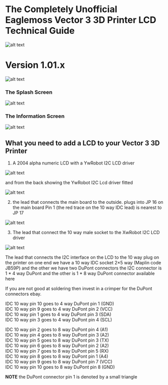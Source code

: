 # The Completely Unofficial Eaglemoss Vector 3 3D Printer LCD Technical Guide

![alt text][logo]

[logo]: https://www.eaglemoss.com/uploads/141647767867724/original.png "Eaglemoss Vector 3 Firmware Technical Guide"

# Version 1.01.x

![alt text][lcd_over]

[lcd_over]: https://i2.wp.com/v3uc.com/wp-content/uploads/hm_bbpui/3439/3sdh017cme486uxe6o4y3q55e978cud6.jpg "The LCD fitted to the V3 printer"


### The Splash Screen

![alt text][splash]

[splash]: https://i2.wp.com/v3uc.com/wp-content/uploads/hm_bbpui/3458/nb6afttzvukeynlqd56smublbxsfetis.jpg "The LCD Splash screen"


### The Information Screen

![alt text][info]

[info]: https://i0.wp.com/v3uc.com/wp-content/uploads/hm_bbpui/3458/ves0xbpjv0nkez0huw06h1ijo0oskwa5.jpg "The LCD information screen"


## What you need to add a LCD to your Vector 3 3D Printer

1. A 2004 alpha numeric LCD with a YwRobot I2C LCD driver

![alt text][lcd_front]

[lcd_front]: https://ardushop.ro/135-thickbox_default/lcd-2004.jpg "The 20 * 40 aplha numeric LCD from the front"

and from the back showing the YwRobot I2C Lcd driver fitted

![alt text][lcd_back]

[lcd_back]: http://3.bp.blogspot.com/-YtWLjAsjH4A/U84ws4xBOwI/AAAAAAAAAL4/5nC6RlHy0p4/s1600/lcd6.png "The LCD back with YwRobot I2C Lcd driver fitted"

2. the lead that connects the main board to the outside. plugs into JP 16 on the main board Pin 1 (the red trace on the 10 way IDC lead) is nearest to JP 17

![alt text][lcd_lead]

[lcd_lead]: https://i0.wp.com/v3uc.com/wp-content/uploads/hm_bbpui/3447/gyzwsy9tmeknolon0w6k0dr4mx66ldqr.jpg "The the extender lead that extends JP 16 on the main boaed"

3. The lead that connect the 10 way male socket to the XwRobot I2C LCD driver

![alt text][lcd_i2c_lead]

[lcd_i2c_lead]: https://i0.wp.com/v3uc.com/wp-content/uploads/hm_bbpui/3447/8ixl4b4y4rdbppff0ba8jk1me5ihwgfv.jpg "The lead that connect the 10 way male socket to the XwRobot I2C LCD driver"

The lead that connects the I2C interface on the LCD to the 10 way plug on the printer on one end we have a 10 way IDC socket 2×5 way (Maplin code JB59P)  and the other we have two DuPont connectors the I2C connector is 1 * 4 way DuPont and the other is 1 * 8 way DuPont connector available here

If you are not good at soldering then invest in a crimper for the DuPont connectors ebay.

IDC 10 way pin 10 goes to 4 way DuPont pin 1 (GND)  
IDC 10 way pin  9 goes to 4 way DuPont pin 2 (VCC)  
IDC 10 way pin  1 goes to 4 way DuPont pin 3 (SDA)  
IDC 10 way pin  3 goes to 4 way DuPont pin 4 (SCL)  

IDC 10 way pin  2 goes to 8 way DuPont pin 4 (A1)  
IDC 10 way pin  4 goes to 8 way DuPont pin 3 (A2)  
IDC 10 way pin  5 goes to 8 way DuPont pin 3 (TX)  
IDC 10 way pin  6 goes to 8 way DuPont pin 2 (A2)  
IDC 10 way pin  7 goes to 8 way DuPont pin 5 (RX)  
IDC 10 way pin  8 goes to 8 way DuPont pin 1 (A4)  
IDC 10 way pin  9 goes to 8 way DuPont pin 7 (VCC)  
IDC 10 way pin 10 goes to 8 way DuPont pin 8 (GND)  

**NOTE** the DuPont connector pin 1 is denoted by a small triangle  
